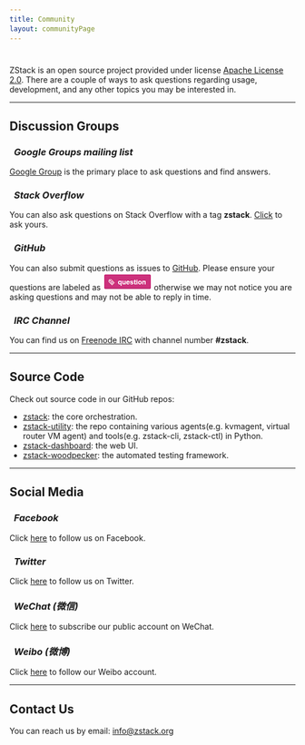 ```yaml
---
title: Community
layout: communityPage
---
```


<p style="padding-top:25px">
ZStack is an open source project provided under license <a href="https://www.apache.org/licenses/LICENSE-2.0">Apache License 2.0</a>.
There are a couple of ways to ask questions regarding usage, development, and any other topics you may be interested in.
</p>

<hr>

## Discussion Groups

<h3><i class="fa fa-google">&nbsp; Google Groups mailing list</i></h3>

[Google Group](https://groups.google.com/d/forum/zstack) is the primary place to ask questions and find answers.

<h3><i class="fa fa-stack-overflow">&nbsp; Stack Overflow</i></h3>

You can also ask questions on Stack Overflow with a tag **zstack**. [Click](http://stackoverflow.com/questions/ask) to ask
yours.

<h3><i class="fa fa-github-alt">&nbsp; GitHub</i></h3>

You can also submit questions as issues to [GitHub](https://github.com/zstackorg/zstack/issues). Please ensure your questions are labeled as <img src="../images/question-mark.png">
otherwise we may not notice you are asking questions and may not be able to reply in time. 

<h3><i class="fa fa-comments">&nbsp; IRC Channel</i></h3>

You can find us on [Freenode IRC](https://webchat.freenode.net/) with channel number **#zstack**.

<hr>

## Source Code

Check out source code in our GitHub repos:

* [zstack](https://github.com/zstackorg/zstack): the core orchestration.
* [zstack-utility](https://github.com/zstackorg/zstack-utility): the repo containing various agents(e.g. kvmagent, virtual router VM agent) and tools(e.g. zstack-cli, zstack-ctl) in Python.
* [zstack-dashboard](https://github.com/zstackorg/zstack-dashboard): the web UI.
* [zstack-woodpecker](https://github.com/zstackorg/zstack-woodpecker): the automated testing framework.

<hr>

## Social Media

<h3><i class="fa fa-facebook">&nbsp; Facebook</i></h3>

Click [here](https://www.facebook.com/zstackorg) to follow us on Facebook.

<h3><i class="fa fa-twitter">&nbsp; Twitter</i></h3>

Click [here](https://twitter.com/zstack_org) to follow us on Twitter.

<h3><i class="fa fa-weixin">&nbsp; WeChat (微信)</i></h3>

Click [here](../misc/wechat.html) to subscribe our public account on WeChat.

<h3><i class="fa fa-weibo">&nbsp; Weibo (微博)</i></h3>

Click [here](http://weibo.com/zstack) to follow our Weibo account.

<hr>

## Contact Us

You can reach us by email: info@zstack.org
